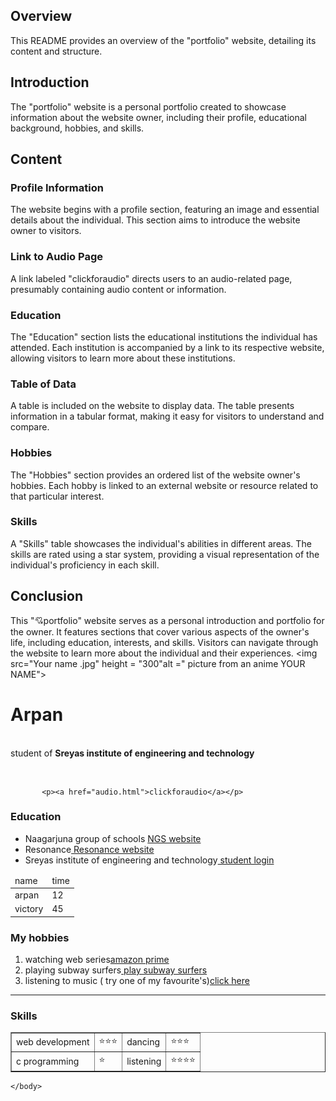 

## Overview

This README provides an overview of the "portfolio" website, detailing its content and structure.

## Introduction

The "portfolio" website is a personal portfolio created to showcase information about the website owner, including their profile, educational background, hobbies, and skills.

## Content

### Profile Information

The website begins with a profile section, featuring an image and essential details about the individual. This section aims to introduce the website owner to visitors.

### Link to Audio Page

A link labeled "clickforaudio" directs users to an audio-related page, presumably containing audio content or information.

### Education

The "Education" section lists the educational institutions the individual has attended. Each institution is accompanied by a link to its respective website, allowing visitors to learn more about these institutions.

### Table of Data

A table is included on the website to display data. The table presents information in a tabular format, making it easy for visitors to understand and compare.

### Hobbies

The "Hobbies" section provides an ordered list of the website owner's hobbies. Each hobby is linked to an external website or resource related to that particular interest.

### Skills

A "Skills" table showcases the individual's abilities in different areas. The skills are rated using a star system, providing a visual representation of the individual's proficiency in each skill.

## Conclusion

This "💘portfolio" website serves as a personal introduction and portfolio for the owner. It features sections that cover various aspects of the owner's life, including education, interests, and skills. Visitors can navigate through the website to learn more about the individual and their experiences.
            <td><img src="Your name .jpg" height = "300"alt =" picture from an anime YOUR NAME">
            </td> 
            <td> 
                <p>  <h1>Arpan</h1> <br> 
                     student of <strong> Sreyas institute of engineering and technology</strong>       
                </p> 
            </td>    
             </tr> 
            </table>
        
           <p><a href="audio.html">clickforaudio</a></p>
<h3> Education  </h3>
      <ul> <!-- this is to create a bullet list-->
          <li> Naagarjuna group of schools <a href="http://www.naagarjunaschools.in/index.php"> NGS website</a>  </li>   
           <li>Resonance<a href="https://www.resonance.ac.in/"> Resonance website</a></li>  
            <li>  Sreyas institute of engineering and technology<a href="http://login.sreyas.ac.in/default.aspx"> student login</a> </li>  
       </ul>     
   <table> 
      <thead> 
        <tr> 
            <td>name</td> 
            <td> time</td>
       </tr>
      </thead>
         <tr> 
             <td>arpan</td>
             <td> 12 </td>             
         </tr>
         <tr> 
             <td> victory</td> 
            <td>45</td>
         </tr>
   </table>
 <h3>My hobbies</h3>
        <ol><!-- attributes  = start,reversed,type(i,I,a,A)-->
            <li> watching web series<a href="https://www.primevideo.com/">amazon prime</a></li>
            <li> playing subway surfers<a href="https://poki.com/en/g/subway-surfers">  play subway surfers</a> </li>
            <li> listening to music ( try one of my favourite's)<a href="https://music.youtube.com/watch?v=a6cJAFFQn_I&list=RDAMVMa6cJAFFQn_I">click here </a></li>
        </ol>
   <hr> 
    <h3>Skills</h3> 
     <table border ="1"> 
          <tr> 
              <td>  web development </td> 
               <td>⭐⭐⭐</td> 
                <td> dancing</td> 
                 <td>⭐⭐⭐</td> 
          </tr> 
          <tr> 
              <td> c programming </td> 
               <td>⭐</td> 
               <td> listening</td> 
                <td>⭐⭐⭐⭐</td>
          </tr>    
        </table>         
                   
             
          


    </body>
 </html>
 
